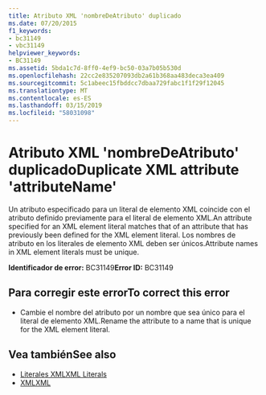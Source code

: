 ```yaml
---
title: Atributo XML 'nombreDeAtributo' duplicado
ms.date: 07/20/2015
f1_keywords:
- bc31149
- vbc31149
helpviewer_keywords:
- BC31149
ms.assetid: 5bda1c7d-8ff0-4ef9-bc50-03a7b05b530d
ms.openlocfilehash: 22cc2e835207093db2a61b368aa483deca3ea409
ms.sourcegitcommit: 5c1abeec15fbddcc7dbaa729fabc1f1f29f12045
ms.translationtype: MT
ms.contentlocale: es-ES
ms.lasthandoff: 03/15/2019
ms.locfileid: "58031098"
---
```

# <a name="duplicate-xml-attribute-attributename"></a><span data-ttu-id="36314-102">Atributo XML 'nombreDeAtributo' duplicado</span><span class="sxs-lookup"><span data-stu-id="36314-102">Duplicate XML attribute 'attributeName'</span></span>
<span data-ttu-id="36314-103">Un atributo especificado para un literal de elemento XML coincide con el atributo definido previamente para el literal de elemento XML.</span><span class="sxs-lookup"><span data-stu-id="36314-103">An attribute specified for an XML element literal matches that of an attribute that has previously been defined for the XML element literal.</span></span> <span data-ttu-id="36314-104">Los nombres de atributo en los literales de elemento XML deben ser únicos.</span><span class="sxs-lookup"><span data-stu-id="36314-104">Attribute names in XML element literals must be unique.</span></span>  
  
 <span data-ttu-id="36314-105">**Identificador de error:** BC31149</span><span class="sxs-lookup"><span data-stu-id="36314-105">**Error ID:** BC31149</span></span>  
  
## <a name="to-correct-this-error"></a><span data-ttu-id="36314-106">Para corregir este error</span><span class="sxs-lookup"><span data-stu-id="36314-106">To correct this error</span></span>  
  
-   <span data-ttu-id="36314-107">Cambie el nombre del atributo por un nombre que sea único para el literal de elemento XML.</span><span class="sxs-lookup"><span data-stu-id="36314-107">Rename the attribute to a name that is unique for the XML element literal.</span></span>  
  
## <a name="see-also"></a><span data-ttu-id="36314-108">Vea también</span><span class="sxs-lookup"><span data-stu-id="36314-108">See also</span></span>

- [<span data-ttu-id="36314-109">Literales XML</span><span class="sxs-lookup"><span data-stu-id="36314-109">XML Literals</span></span>](../../visual-basic/language-reference/xml-literals/index.md)
- [<span data-ttu-id="36314-110">XML</span><span class="sxs-lookup"><span data-stu-id="36314-110">XML</span></span>](../../visual-basic/programming-guide/language-features/xml/index.md)
